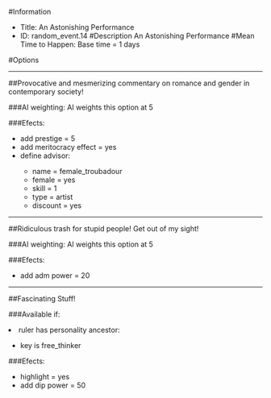 #Information
 - Title: An Astonishing Performance
 - ID: random_event.14
#Description
An Astonishing Performance
#Mean Time to Happen:
Base time = 1 days

#Options

___
##Provocative and mesmerizing commentary on romance and gender in contemporary society!

###AI weighting:
AI weights this option at 5


###Efects:<ul><li>add prestige = 5</li><li>add meritocracy effect = yes</li><li>define advisor:</li><ul><li>name = female_troubadour</li><li>female = yes</li><li>skill = 1</li><li>type = artist</li><li>discount = yes</li></ul></ul>

___
##Ridiculous trash for stupid people! Get out of my sight!

###AI weighting:
AI weights this option at 5


###Efects:<ul><li>add adm power = 20</li></ul>

___
##Fascinating Stuff!

###Available if:
<li>ruler has personality ancestor:</li><ul><li>key is free_thinker</li></ul>

###Efects:<ul><li>highlight = yes</li><li>add dip power = 50</li></ul>

